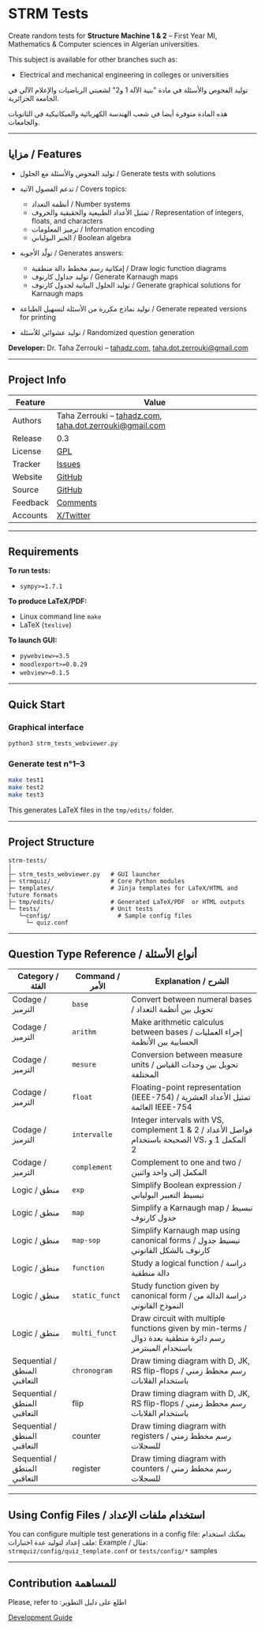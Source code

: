 # STRM Tests

Create random tests for **Structure Machine 1 & 2** – First Year MI, Mathematics & Computer sciences in Algerian universities. 

This subject is available for other branches such as: 

* Electrical and mechanical engineering in colleges or universities



توليد الفحوص والأسئلة في مادة "بنية الآلة 1 و2" لشعبتي الرياضيات والإعلام الآلي في الجامعة الجزائرية.

هذه المادة متوفرة أيضا في شعب الهندسة الكهربائية والميكانيكية في الثانويات والجامعات.

---

## مزايا / Features

* توليد الفحوص والأسئلة مع الحلول / Generate tests with solutions
* تدعم الفصول الآتية / Covers topics:

  * أنظمة التعداد / Number systems
  * تمثيل الأعداد الطبيعية والحقيقية والحروف / Representation of integers, floats, and characters
  * ترميز المعلومات / Information encoding
  * الجبر البولياني / Boolean algebra
* تولّد الأجوبة / Generates answers:

  * إمكانية رسم مخطط دالة منطقية / Draw logic function diagrams
  * توليد جداول كارنوف / Generate Karnaugh maps
  * توليد الحلول البيانية لجدول كارنوف / Generate graphical solutions for Karnaugh maps
* توليد نماذج مكررة من الأسئلة لتسهيل الطباعة / Generate repeated versions for printing
* توليد عشوائي للأسئلة / Randomized question generation

**Developer:** Dr. Taha Zerrouki – [tahadz.com](http://tahadz.com), [taha.dot.zerrouki@gmail.com](mailto:taha.dot.zerrouki@gmail.com)

---

## Project Info

| Feature  | Value                                                        |
| -------- | ------------------------------------------------------------ |
| Authors  | Taha Zerrouki – [tahadz.com](http://tahadz.com), [taha.dot.zerrouki@gmail.com](mailto:taha.dot.zerrouki@gmail.com) |
| Release  | 0.3                                                          |
| License  | [GPL](https://github.com/linuxscout/strm-tests/blob/master/LICENSE) |
| Tracker  | [Issues](https://github.com/linuxscout/strm-tests/issues)    |
| Website  | [GitHub](https://github.com/linuxscout/strm-tests)           |
| Source   | [GitHub](https://github.com/linuxscout/strm-tests)           |
| Feedback | [Comments](https://github.com/linuxscout/strm-tests/issues)  |
| Accounts | [X/Twitter](https://x.com/linuxscout)                        |

---

## Requirements

**To run tests:**

* `sympy>=1.7.1`

**To produce LaTeX/PDF:**

* Linux command line `make`
* LaTeX (`texlive`)

**To launch GUI:**

* `pywebview>=3.5`
* `moodlexport>=0.0.29`
* `webview>=0.1.5`

---

## Quick Start

### Graphical interface

```bash
python3 strm_tests_webviewer.py
```

### Generate test n°1–3

```bash
make test1
make test2
make test3
```

This generates LaTeX files in the `tmp/edits/` folder.

---

## Project Structure

```
strm-tests/
│
├─ strm_tests_webviewer.py   # GUI launcher
├─ strmquiz/                 # Core Python modules
├─ templates/                # Jinja templates for LaTeX/HTML and future formats
├─ tmp/edits/                # Generated LaTeX/PDF  or HTML outputs
└─ tests/                    # Unit tests
   └─config/                   # Sample config files
     └─ quiz.conf
```

---

## Question Type Reference / أنواع الأسئلة

| Category / الفئة             | Command / الأمر | Explanation / الشرح                                          |
| ---------------------------- | --------------- | ------------------------------------------------------------ |
| Codage / الترميز             | `base`          | Convert between numeral bases / تحويل بين أنظمة التعداد      |
| Codage / الترميز             | `arithm`        | Make arithmetic calculus between bases / إجراء العمليات الحسابية بين الأنظمة |
| Codage / الترميز             | `mesure`        | Conversion between measure units / تحويل بين وحدات القياس المختلفة |
| Codage / الترميز             | `float`         | Floating-point representation (IEEE-754) / تمثيل الأعداد العشرية العائمة IEEE-754 |
| Codage / الترميز             | `intervalle`    | Integer intervals with VS, complement 1 & 2 / فواصل الأعداد الصحيحة باستخدام VS، المكمل 1 و 2 |
| Codage / الترميز             | `complement`    | Complement to one and two / المكمل إلى واحد واثنين           |
| Logic / منطق                 | `exp`           | Simplify Boolean expression / تبسيط التعبير البولياني        |
| Logic / منطق                 | `map`           | Simplify a Karnaugh map / تبسيط جدول كارنوف                  |
| Logic / منطق                 | `map-sop`       | Simplify Karnaugh map using canonical forms / تبسيط جدول كارنوف بالشكل القانوني |
| Logic / منطق                 | `function`      | Study a logical function / دراسة دالة منطقية                 |
| Logic / منطق                 | `static_funct`  | Study function given by canonical form / دراسة الدالة من النموذج القانوني |
| Logic / منطق                 | `multi_funct`   | Draw circuit with multiple functions given by min-terms / رسم دائرة منطقية بعدة دوال باستخدام المينترمز |
| Sequential / المنطق التعاقبي | `chronogram`    | Draw  timing diagram with D, JK, RS flip-flops / رسم مخطط زمني باستخدام القلابات |
| Sequential / المنطق التعاقبي | flip            | Draw  timing diagram with D, JK, RS flip-flops / رسم مخطط زمني باستخدام القلابات |
| Sequential / المنطق التعاقبي | counter         | Draw  timing diagram with registers / رسم مخطط زمني للسجلات  |
| Sequential / المنطق التعاقبي | register        | Draw  timing diagram with counters / رسم مخطط زمني للسجلات   |

---

## Using Config Files / استخدام ملفات الإعداد

You can configure multiple test generations in a config file:
يمكنك استخدام ملف إعداد لتوليد عدة اختبارات:
Example / مثال: `strmquiz/config/quiz_template.conf`  or `tests/config/*` samples

---

## Contribution للمساهمة

Please, refer to :اطلع على دليل التطوير  

 [Development Guide](docs/Contribution.md)

